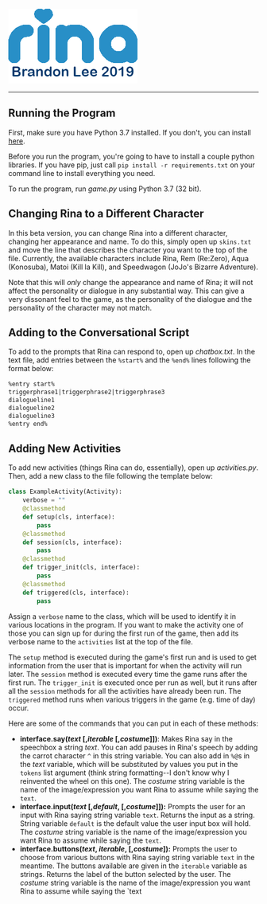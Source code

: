 ![Rina logo](https://raw.githubusercontent.com/dabslee/Assistant/master/assets/logo.png)
***
## Running the Program
First, make sure you have Python 3.7 installed. If you don't, you can install [here](python.org/downloads).

Before you run the program, you're going to have to install a couple python libraries. If you have pip, just call `pip install -r requirements.txt` on your command line to install everything you need.

To run the program, run *game.py* using Python 3.7 (32 bit).

## Changing Rina to a Different Character
In this beta version, you can change Rina into a different character, changing her appearance and name. To do this, simply open up `skins.txt` and move the line that describes the character you want to the top of the file. Currently, the available characters include Rina, Rem (Re:Zero), Aqua (Konosuba), Matoi (Kill la Kill), and Speedwagon (JoJo's Bizarre Adventure).

Note that this will *only* change the appearance and name of Rina; it will not affect the personality or dialogue in any substantial way. This can give a very dissonant feel to the game, as the personality of the dialogue and the personality of the character may not match.

## Adding to the Conversational Script
To add to the prompts that Rina can respond to, open up *chatbox.txt*. In the text file, add entries between the `%start%` and the `%end%` lines following the format below:
```
%entry start%
triggerphrase1|triggerphrase2|triggerphrase3
dialogueline1
dialogueline2
dialogueline3
%entry end%
```

## Adding New Activities
To add new activities (things Rina can do, essentially), open up *activities.py*. Then, add a new class to the file following the template below:
```python
class ExampleActivity(Activity):
    verbose = ""
    @classmethod
    def setup(cls, interface):
        pass
    @classmethod
    def session(cls, interface):
        pass
    @classmethod
    def trigger_init(cls, interface):
        pass
    @classmethod
    def triggered(cls, interface):
        pass
```
Assign a `verbose` name to the class, which will be used to identify it in various locations in the program. If you want to make the activity one of those you can sign up for during the first run of the game, then add its verbose name to the `activities` list at the top of the file.

The `setup` method is executed during the game's first run and is used to get information from the user that is important for when the activity will run later. The `session` method is executed every time the game runs after the first run. The `trigger_init` is executed once per run as well, but it runs after all the `session` methods for all the activities have already been run. The `triggered` method runs when various triggers in the game (e.g. time of day) occur.

Here are some of the commands that you can put in each of these methods:
* **interface.say(*text* \[,*iterable* \[,*costume*]])**: Makes Rina say in the speechbox a string *text*. You can add pauses in Rina's speech by adding the carrot character `^` in this string variable. You can also add in `%@`s in the *text* variable, which will be substituted by values you put in the `tokens` list argument (think string formatting--I don't know why I reinvented the wheel on this one). The *costume* string variable is the name of the image/expression you want Rina to assume while saying the `text`.
* **interface.input(*text* \[,*default*, \[,*costume*]]):** Prompts the user for an input with Rina saying string variable `text`. Returns the input as a string. String variable `default` is the default value the user input box will hold. The *costume* string variable is the name of the image/expression you want Rina to assume while saying the `text`.
* **interface.buttons(*text*, *iterable*, \[,*costume*]):** Prompts the user to choose from various buttons with Rina saying string variable `text` in the meantime. The buttons available are given in the `iterable` variable as strings. Returns the label of the button selected by the user. The *costume* string variable is the name of the image/expression you want Rina to assume while saying the `text
